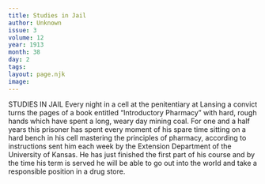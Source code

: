 ```yaml
---
title: Studies in Jail
author: Unknown
issue: 3
volume: 12
year: 1913
month: 38
day: 2
tags:
layout: page.njk
image:
---
```

STUDIES IN JAIL    Every night in a cell at the penitentiary at Lansing a convict turns the pages of a book entitled “Introductory Pharmacy” with hard, rough hands which have spent a long, weary day mining coal.    For one and a half years this prisoner has spent every moment of his spare time sitting on a hard bench in his cell mastering the principles of pharmacy, according to instructions sent him each week by the Extension Department of the University of Kansas. He has just finished the first part of his course and by the time his term is served he will be able to go out into the world and take a responsible position in a drug store. 


